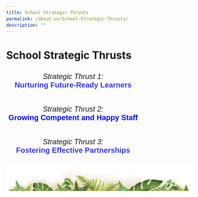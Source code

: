 ```yaml
---
title: School Strategic Thrusts
permalink: /about-us/School-Strategic-Thrusts/
description: ""
---
```

# **School Strategic Thrusts**


<style type="text/css">
.tg  {border-collapse:collapse;border-spacing:0;}
.tg td{border-color:black;border-style:solid;border-width:1px;font-family:Arial, sans-serif;font-size:14px;
  overflow:hidden;padding:10px 5px;word-break:normal;}
.tg th{border-color:black;border-style:solid;border-width:1px;font-family:Arial, sans-serif;font-size:14px;
  font-weight:normal;overflow:hidden;padding:10px 5px;word-break:normal;}
.tg .tg-b8y7{border-color:#ffffff;font-size:20px;text-align:center;vertical-align:top}
</style>
<table class="tg">
<thead>
  <tr>
    <th class="tg-b8y7"><span style="font-style:italic">Strategic Thrust 1:</span><br><span style="font-weight:bold;color:#3531FF">Nurturing Future-Ready Learners</span></th>
  </tr>
</thead>
<tbody>
  <tr>
    <td class="tg-b8y7"></td>
  </tr>
  <tr>
    <td class="tg-b8y7"><span style="font-style:italic">Strategic Thrust 2:</span><br><span style="font-weight:bold;color:#00F">Growing Competent and Happy Staff</span></td>
  </tr>
  <tr>
    <td class="tg-b8y7"></td>
  </tr>
  <tr>
    <td class="tg-b8y7"><span style="font-style:italic">Strategic Thrust 3:</span><br><span style="font-weight:bold;color:#3531FF">Fostering Effective Partnerships</span></td>
  </tr>
</tbody>
</table>

![](/images/bg-bottom.png)